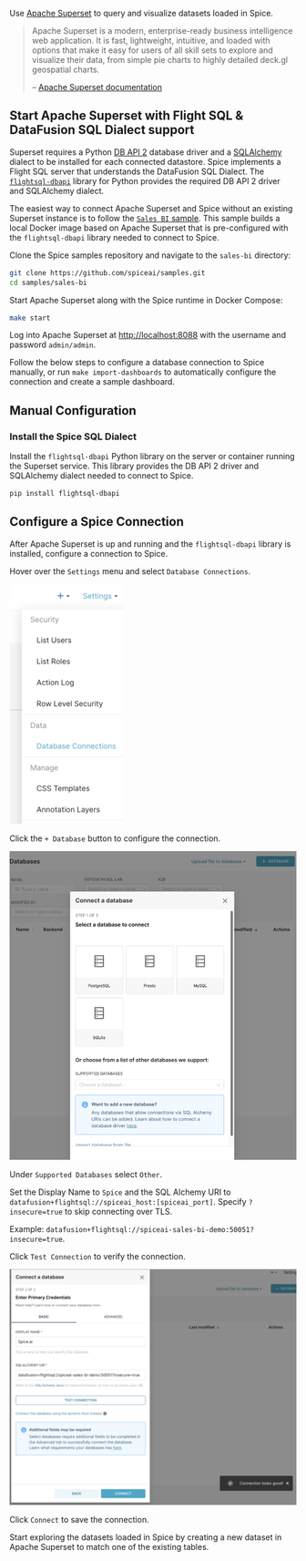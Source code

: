 Use [Apache Superset](https://superset.apache.org/) to query and visualize datasets loaded in Spice.

> Apache Superset is a modern, enterprise-ready business intelligence web application. It is fast, lightweight, intuitive, and loaded with options that make it easy for users of all skill sets to explore and visualize their data, from simple pie charts to highly detailed deck.gl geospatial charts.
> 
> – [Apache Superset documentation](https://superset.apache.org/docs/intro/)

## Start Apache Superset with Flight SQL & DataFusion SQL Dialect support

Superset requires a Python [DB API 2](https://peps.python.org/pep-0249/) database driver and a [SQLAlchemy](https://www.sqlalchemy.org/) dialect to be installed for each connected datastore. Spice implements a Flight SQL server that understands the DataFusion SQL Dialect. The [`flightsql-dbapi`](https://pypi.org/project/flightsql-dbapi/) library for Python provides the required DB API 2 driver and SQLAlchemy dialect.

The easiest way to connect Apache Superset and Spice without an existing Superset instance is to follow the [`Sales BI` sample](https://github.com/spiceai/samples/tree/trunk/sales-bi). This sample builds a local Docker image based on Apache Superset that is pre-configured with the `flightsql-dbapi` library needed to connect to Spice.

Clone the Spice samples repository and navigate to the `sales-bi` directory:

```bash
git clone https://github.com/spiceai/samples.git
cd samples/sales-bi
```

Start Apache Superset along with the Spice runtime in Docker Compose:

```bash
make start
```

Log into Apache Superset at [http://localhost:8088](http://localhost:8088) with the username and password `admin/admin`.

Follow the below steps to configure a database connection to Spice manually, or run `make import-dashboards` to automatically configure the connection and create a sample dashboard.

## Manual Configuration

### Install the Spice SQL Dialect

Install the `flightsql-dbapi` Python library on the server or container running the Superset service. This library provides the DB API 2 driver and SQLAlchemy dialect needed to connect to Spice.

```bash
pip install flightsql-dbapi
```

## Configure a Spice Connection

After Apache Superset is up and running and the `flightsql-dbapi` library is installed, configure a connection to Spice.

Hover over the `Settings` menu and select `Database Connections`.

<img width="200" src="./img/superset-docs-connection-settings.png" />

Click the `+ Database` button to configure the connection.

<img width="800" src="./img/superset-docs-new-db.png" />

Under `Supported Databases` select `Other`.

Set the Display Name to `Spice` and the SQL Alchemy URI to `datafusion+flightsql://spiceai_host:[spiceai_port]`. Specify `?insecure=true` to skip connecting over TLS.

Example: `datafusion+flightsql://spiceai-sales-bi-demo:50051?insecure=true`.

Click `Test Connection` to verify the connection.

<img width="800" src="./img/superset-docs-test-conn.png" />

Click `Connect` to save the connection.

Start exploring the datasets loaded in Spice by creating a new dataset in Apache Superset to match one of the existing tables.